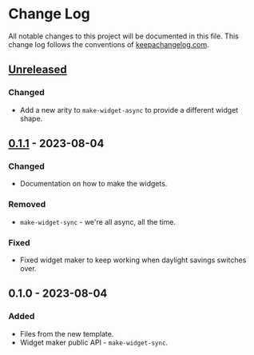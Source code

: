 # Change Log
All notable changes to this project will be documented in this file. This change log follows the conventions of [keepachangelog.com](http://keepachangelog.com/).

## [Unreleased]
### Changed
- Add a new arity to `make-widget-async` to provide a different widget shape.

## [0.1.1] - 2023-08-04
### Changed
- Documentation on how to make the widgets.

### Removed
- `make-widget-sync` - we're all async, all the time.

### Fixed
- Fixed widget maker to keep working when daylight savings switches over.

## 0.1.0 - 2023-08-04
### Added
- Files from the new template.
- Widget maker public API - `make-widget-sync`.

[Unreleased]: https://sourcehost.site/your-name/metrology/compare/0.1.1...HEAD
[0.1.1]: https://sourcehost.site/your-name/metrology/compare/0.1.0...0.1.1
